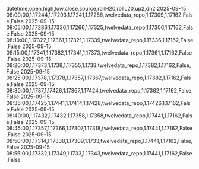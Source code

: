 datetime,open,high,low,close,source,rollH20,rollL20,up2,dn2
2025-09-15 08:00:00,1.17244,1.17293,1.17241,1.17286,twelvedata_repo,1.17309,1.17162,False,False
2025-09-15 08:05:00,1.17286,1.17336,1.17266,1.17325,twelvedata_repo,1.17306,1.17162,False,False
2025-09-15 08:10:00,1.17322,1.17361,1.17321,1.17339,twelvedata_repo,1.17336,1.17162,False,False
2025-09-15 08:15:00,1.17341,1.17382,1.17341,1.17373,twelvedata_repo,1.17361,1.17162,False,False
2025-09-15 08:20:00,1.17373,1.1738,1.17355,1.1738,twelvedata_repo,1.17382,1.17162,False,False
2025-09-15 08:25:00,1.17378,1.17378,1.17357,1.17367,twelvedata_repo,1.17382,1.17162,False,False
2025-09-15 08:30:00,1.1737,1.17426,1.17367,1.17424,twelvedata_repo,1.17382,1.17162,False,False
2025-09-15 08:35:00,1.17425,1.17441,1.17414,1.17428,twelvedata_repo,1.17426,1.17162,False,False
2025-09-15 08:40:00,1.17432,1.17432,1.17358,1.17358,twelvedata_repo,1.17441,1.17162,False,False
2025-09-15 08:45:00,1.17357,1.17366,1.17307,1.17318,twelvedata_repo,1.17441,1.17162,False,False
2025-09-15 08:50:00,1.17314,1.17338,1.17309,1.1733,twelvedata_repo,1.17441,1.17162,False,False
2025-09-15 08:55:00,1.17332,1.17349,1.1733,1.17343,twelvedata_repo,1.17441,1.17162,False,False
